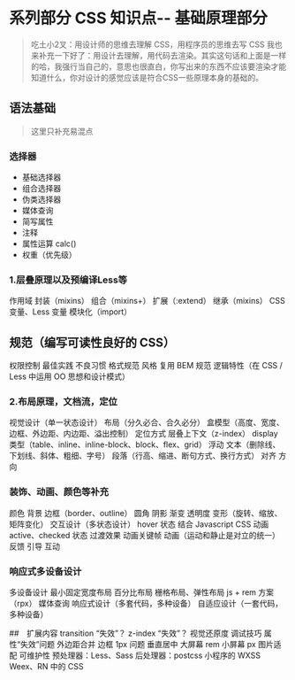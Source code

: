 # 系列部分 CSS 知识点-- 基础原理部分

> 吃土小2叉：用设计师的思维去理解 CSS，用程序员的思维去写 CSS
> 我也来补充一下好了：用设计去理解，用代码去渲染。其实这句话和上面是一样的哈，我强行当自己的，意思也很直白，你写出来的东西不应该要渲染才能知道什么，你对设计的感觉应该是符合CSS一些原理本身的基础的。

## 语法基础

> 这里只补充易混点

### 选择器

- 基础选择器
- 组合选择器
- 伪类选择器
- 媒体查询
- 简写属性
- 注释
- 属性运算 calc()
- 权重（优先级）

### 1.层叠原理以及预编译Less等

作用域
封装（mixins）
组合（mixins+）
扩展（:extend）
继承（mixins）
CSS 变量、Less 变量
模块化（import）

## 规范（编写可读性良好的 CSS）

权限控制
最佳实践
不良习惯
格式规范
风格
复用
BEM 规范
逻辑特性（在 CSS / Less 中运用 OO 思想和设计模式）


### 2.布局原理，文档流，定位
视觉设计（单一状态设计）
布局（分久必合、合久必分）
盒模型（高度、宽度、边框、外边距、内边距、溢出控制）
定位方式
层叠上下文（z-index）
display 类型（table、inline、inline-block、block、flex、grid）
浮动
文本（删除线、下划线、斜体、粗细、字号）
段落（行高、缩进、断句方式、换行方式）
对齐
方向

### 装饰、动画、颜色等补充
颜色
背景
边框（border、outline）
圆角
阴影
渐变
透明度
变形（旋转、缩放、矩阵变化）
交互设计（多状态设计）
hover 状态
结合 Javascript
CSS 动画
active、checked 状态
过渡效果
动画关键帧
动画（运动和静止是对立的统一）
反馈
引导
互动
### 响应式多设备设计
多设备设计
最小固定宽度布局
百分比布局
栅格布局、弹性布局
js + rem 方案（rpx）
媒体查询
响应式设计（多套代码，多种设备）
自适应设计（一套代码，多种设备）

##　扩展内容
transition “失效”？
z-index “失效”？
视觉还原度
调试技巧
属性“失效”问题
外边距合并
边框 1px 问题
垂直居中
大屏幕 rem 小屏幕 px
图片适配
可维护性
预处理器：Less、Sass
后处理器：postcss
小程序的 WXSS
Weex、RN 中的 CSS
